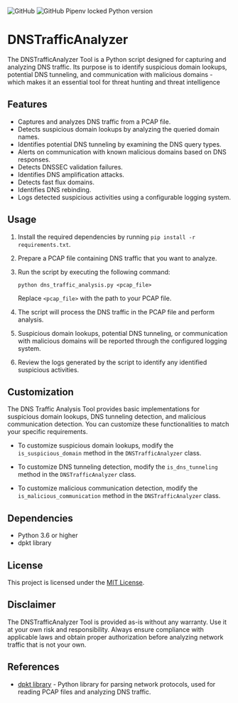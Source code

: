 ![GitHub](https://img.shields.io/github/license/5Fingers/DNSTrafficAnalyzer) ![GitHub Pipenv locked Python version](https://img.shields.io/github/pipenv/locked/python-version/metabolize/rq-dashboard-on-heroku)
# DNSTrafficAnalyzer

The DNSTrafficAnalyzer Tool is a Python script designed for capturing and analyzing DNS traffic. 
Its purpose is to identify suspicious domain lookups, potential DNS tunneling, and communication with malicious domains - which makes it an essential tool for threat hunting and threat intelligence

## Features

- Captures and analyzes DNS traffic from a PCAP file.
- Detects suspicious domain lookups by analyzing the queried domain names.
- Identifies potential DNS tunneling by examining the DNS query types.
- Alerts on communication with known malicious domains based on DNS responses.
- Detects DNSSEC validation failures.
- Identifies DNS amplification attacks.
- Detects fast flux domains.
- Identifies DNS rebinding.
- Logs detected suspicious activities using a configurable logging system.

## Usage

1. Install the required dependencies by running `pip install -r requirements.txt`.

2. Prepare a PCAP file containing DNS traffic that you want to analyze.

3. Run the script by executing the following command:

   ```
   python dns_traffic_analysis.py <pcap_file>
   ```

   Replace `<pcap_file>` with the path to your PCAP file.

4. The script will process the DNS traffic in the PCAP file and perform analysis.

5. Suspicious domain lookups, potential DNS tunneling, or communication with malicious domains will be reported through the configured logging system.

6. Review the logs generated by the script to identify any identified suspicious activities.

## Customization

The DNS Traffic Analysis Tool provides basic implementations for suspicious domain lookups, DNS tunneling detection, and malicious communication detection. You can customize these functionalities to match your specific requirements.

- To customize suspicious domain lookups, modify the `is_suspicious_domain` method in the `DNSTrafficAnalyzer` class.

- To customize DNS tunneling detection, modify the `is_dns_tunneling` method in the `DNSTrafficAnalyzer` class.

- To customize malicious communication detection, modify the `is_malicious_communication` method in the `DNSTrafficAnalyzer` class.

## Dependencies

- Python 3.6 or higher
- dpkt library

## License

This project is licensed under the [MIT License](LICENSE).

## Disclaimer

The DNSTrafficAnalyzer Tool is provided as-is without any warranty. Use it at your own risk and responsibility. Always ensure compliance with applicable laws and obtain proper authorization before analyzing network traffic that is not your own.

## References

- [dpkt library](https://dpkt.readthedocs.io/) - Python library for parsing network protocols, used for reading PCAP files and analyzing DNS traffic.
